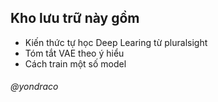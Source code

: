 ## Kho lưu trữ này gồm 
* Kiến thức tự học Deep Learing từ pluralsight
* Tóm tắt VAE theo ý hiểu
* Cách train một số model
###### @yondraco
